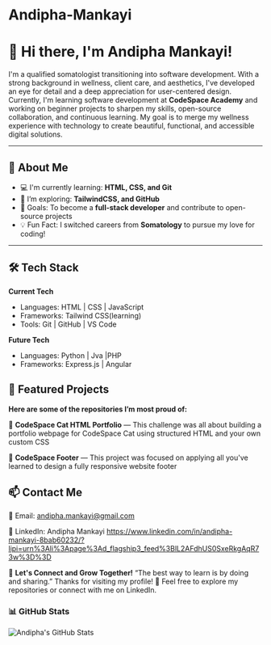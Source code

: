 # Andipha-Mankayi
# 👋 Hi there, I'm Andipha Mankayi!

I'm a qualified somatologist transitioning into software development. With a strong background in wellness, client care, and aesthetics, I've developed an eye for detail and a deep appreciation for user-centered design. Currently, I'm learning software development at **CodeSpace Academy** and working on beginner projects to sharpen my skills, open-source collaboration, and continuous learning. My goal is to merge my wellness experience with technology to create beautiful, functional, and accessible digital solutions.

---

## 🚀 About Me

- 💻 I'm currently learning: **HTML, CSS, and Git**
- 📘 I’m exploring: **TailwindCSS, and GitHub**
- 🎯 Goals: To become a **full-stack developer** and contribute to open-source projects
- 💡 Fun Fact: I switched careers from **Somatology** to pursue my love for coding!

---

## 🛠️ Tech Stack

**Current Tech**
- Languages:     HTML | CSS | JavaScript
- Frameworks:    Tailwind CSS(learning)
- Tools:         Git | GitHub | VS Code

**Future Tech**
- Languages:     Python | Jva |PHP 
- Frameworks:    Express.js | Angular
  


## 📌 Featured Projects

**Here are some of the repositories I’m most proud of:**

🔧 **CodeSpace Cat HTML Portfolio** — This challenge was all about building a portfolio webpage for CodeSpace Cat using structured HTML and your own custom CSS

🎨 **CodeSpace Footer**  — This project was focused on applying all you've learned to design a fully responsive website footer

## 📫 Contact Me

📧 Email: andipha.mankayi@gmail.com

💼 LinkedIn: Andipha Mankayi https://www.linkedin.com/in/andipha-mankayi-8bab60232/?lipi=urn%3Ali%3Apage%3Ad_flagship3_feed%3BlL2AFdhUS0SxeRkgAqR73w%3D%3D


🌱 **Let's Connect and Grow Together!**
“The best way to learn is by doing and sharing.”
Thanks for visiting my profile! 🌟 Feel free to explore my repositories or connect with me on LinkedIn.

### 📊 GitHub Stats

![Andipha's GitHub Stats](https://github-readme-stats.vercel.app/api?username=Andipha&show_icons=true&theme=radical)



